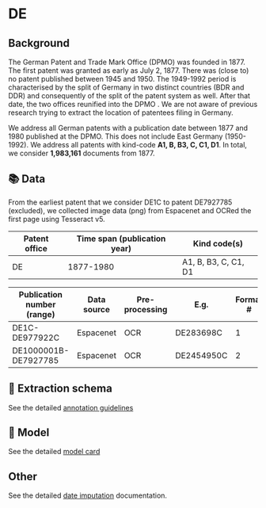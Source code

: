 # DE

## Background

The German Patent and Trade Mark Office (DPMO) was founded in 1877. The first patent was granted as early as July 2, 1877. There was (close to) no patent published between 1945 and 1950. The 1949-1992 period is characterised by the split of Germany in two distinct countries (BDR and DDR) and consequently of the split of the patent system as well. After that date, the two offices reunified into the DPMO . We are not aware of previous research trying to extract the location of patentees filing in Germany.

We address all German patents with a publication date between 1877 and 1980 published at the DPMO. This does not include East Germany (1950-1992). We address all patents with kind-code **A1, B, B3, C, C1, D1**. In total, we consider **1,983,161** documents from 1877.


## 📚 Data

From the earliest patent that we consider DE1C to patent DE7927785 (excluded), we collected image data (png) from Espacenet and OCRed the first page using Tesseract v5.

Patent office | Time span (publication year)| Kind code(s)
---|---|---
DE|1877-1980|A1, B, B3, C, C1, D1

Publication number (range)| Data source | Pre-processing | E.g. | Format #
 --- | --- | --- | --- | ---
DE1C-DE977922C | Espacenet | OCR |DE283698C| 1
DE1000001B-DE7927785 | Espacenet | OCR | DE2454950C| 2


## 🚜 Extraction schema

See the detailed [annotation guidelines](./DE_ANNOTATION_GUIDELINES.md)

## 🔮 Model

See the detailed [model card](./DE_MODEL_CARD.md)

## Other

See the detailed [date imputation](./DE_DATE_IMPUTATION.md) documentation.
